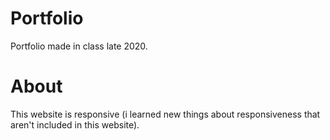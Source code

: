 # Portfolio
Portfolio made in class late 2020.

# About
This website is responsive (i learned new things about responsiveness that aren't included in this website).

